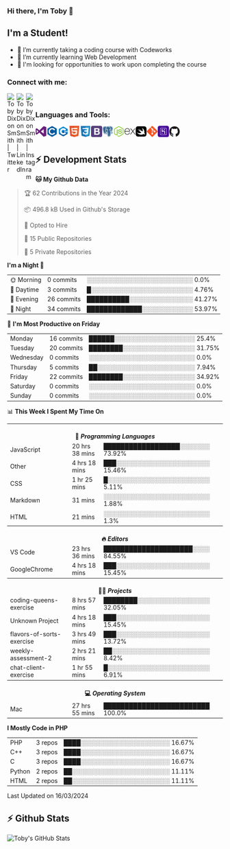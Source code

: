 ### Hi there, I'm Toby 👋

## I'm a Student!
- 🔭 I’m currently taking a coding course with Codeworks
- 🌱 I’m currently learning Web Development
- 💬 I'm looking for opportunities to work upon completing the course

### Connect with me:

[<img align="left" alt="Toby Dixon Smith | Twitter" width="22px" src="https://cdn.jsdelivr.net/npm/simple-icons@v3/icons/twitter.svg" />][twitter]
[<img align="left" alt="Toby Dixon Smith | LinkedIn" width="22px" src="https://cdn.jsdelivr.net/npm/simple-icons@v3/icons/linkedin.svg" />][linkedin]
[<img align="left" alt="Toby Dixon Smith | Instagram" width="22px" src="https://cdn.jsdelivr.net/npm/simple-icons@v3/icons/instagram.svg" />][instagram]

[twitter]: https://twitter.com/TobyDixonSmith1
[instagram]: https://www.instagram.com/toby_ds1/
[linkedin]: https://www.linkedin.com/in/toby-dixon-smith-4734331a3/

<br />

### Languages and Tools:

<img align="left" alt="Visual Studio Code" title="Visual Studio Code" width="26px" src="logos/visualstudio.png" />
<img align="left" alt="C" title="C" width="26px" src="logos/c.png" />
<img align="left" alt="C++" title="C++" width="26px" src="logos/c-plus.png" />
<img align="left" alt="HTML5" title="HTML 5" width="26px" src="logos/html.png" />
<img align="left" alt="CSS3" title="CSS 3" width="26px" src="logos/css3.png" />
<img align="left" alt="BootStrap" title="BootStrap" width="26px" src="logos/bootstrap.png" />
<img align="left" alt="PostgresSQL" title="PostgresSPQ" width="26px" src="logos/postgresql.png" />
<img align="left" alt="Node JS" title="Node JS" width="26px" src="logos/node-js.png" />
<img align="left" alt="Express" title="Express" width="26px" src="logos/express.png" />
<img align="left" alt="Swift" title="Swift" width="26px" src="logos/swift.png" />
<img align="left" alt="Git" title="Git" width="26px" src="logos/git.png" />
<img align="left" alt="Heroku" title="Heroku" width="26px" src="logos/heroku.png" />
<img align="left" alt="GitHub" title="GitHub" width="26px" src="logos/github.png" />
<br />
<br />

## :zap: Development Stats

<!--START_SECTION:waka-->
**🐱 My Github Data** 

> 🏆 62 Contributions in the Year 2024
 > 
> 📦 496.8 kB Used in Github's Storage 
 > 
> 💼 Opted to Hire
 > 
> 📜 15 Public Repositories 
 > 
> 🔑 5 Private Repositories  
 > 
**I'm a Night 🦉** 

<table>
  <tr><td>🌞 Morning</td><td>0 commits</td><td>░░░░░░░░░░░░░░░░░░░░░░░░░   0.0%</td></tr> 
  <tr><td>🌆 Daytime</td><td>3 commits</td><td>█░░░░░░░░░░░░░░░░░░░░░░░░   4.76%</td></tr> 
  <tr><td>🌃 Evening</td><td>26 commits</td><td>██████████░░░░░░░░░░░░░░░   41.27%</td></tr> 
  <tr><td>🌙 Night</td><td>34 commits</td><td>█████████████░░░░░░░░░░░░   53.97%</td></tr>
</table>

📅 **I'm Most Productive on Friday** 

<table>
  <tr><td>Monday</td><td>16 commits</td><td>██████░░░░░░░░░░░░░░░░░░░   25.4%</td></tr> 
  <tr><td>Tuesday</td><td>20 commits</td><td>████████░░░░░░░░░░░░░░░░░   31.75%</td></tr> 
  <tr><td>Wednesday</td><td>0 commits</td><td>░░░░░░░░░░░░░░░░░░░░░░░░░   0.0%</td></tr> 
  <tr><td>Thursday</td><td>5 commits</td><td>██░░░░░░░░░░░░░░░░░░░░░░░   7.94%</td></tr> 
  <tr><td>Friday</td><td>22 commits</td><td>████████░░░░░░░░░░░░░░░░░   34.92%</td></tr> 
  <tr><td>Saturday</td><td>0 commits</td><td>░░░░░░░░░░░░░░░░░░░░░░░░░   0.0%</td></tr> 
  <tr><td>Sunday</td><td>0 commits</td><td>░░░░░░░░░░░░░░░░░░░░░░░░░   0.0%</td></tr>
</table>

📊 **This Week I Spent My Time On** 

<table>
<tr><th colspan="3"><br>💬 <i>Programming Languages</i></th></tr> 
  <tr><td>JavaScript</td><td>20 hrs 38 mins</td><td>██████████████████░░░░░░░   73.92%</td></tr> 
  <tr><td>Other</td><td>4 hrs 18 mins</td><td>███░░░░░░░░░░░░░░░░░░░░░░   15.46%</td></tr> 
  <tr><td>CSS</td><td>1 hr 25 mins</td><td>█░░░░░░░░░░░░░░░░░░░░░░░░   5.11%</td></tr> 
  <tr><td>Markdown</td><td>31 mins</td><td>░░░░░░░░░░░░░░░░░░░░░░░░░   1.88%</td></tr> 
  <tr><td>HTML</td><td>21 mins</td><td>░░░░░░░░░░░░░░░░░░░░░░░░░   1.3%</td></tr>

<tr><th colspan="3"><br>🔥 <i>Editors</i></th></tr> 
  <tr><td>VS Code</td><td>23 hrs 36 mins</td><td>█████████████████████░░░░   84.55%</td></tr> 
  <tr><td>GoogleChrome</td><td>4 hrs 18 mins</td><td>███░░░░░░░░░░░░░░░░░░░░░░   15.45%</td></tr>

<tr><th colspan="3"><br>🐱‍💻 <i>Projects</i></th></tr> 
  <tr><td>coding-queens-exercise</td><td>8 hrs 57 mins</td><td>████████░░░░░░░░░░░░░░░░░   32.05%</td></tr> 
  <tr><td>Unknown Project</td><td>4 hrs 18 mins</td><td>███░░░░░░░░░░░░░░░░░░░░░░   15.45%</td></tr> 
  <tr><td>flavors-of-sorts-exercise</td><td>3 hrs 49 mins</td><td>███░░░░░░░░░░░░░░░░░░░░░░   13.72%</td></tr> 
  <tr><td>weekly-assessment-2</td><td>2 hrs 21 mins</td><td>██░░░░░░░░░░░░░░░░░░░░░░░   8.42%</td></tr> 
  <tr><td>chat-client-exercise</td><td>1 hr 55 mins</td><td>█░░░░░░░░░░░░░░░░░░░░░░░░   6.91%</td></tr>

<tr><th colspan="3"><br>💻 <i>Operating System</i></th></tr> 
  <tr><td>Mac</td><td>27 hrs 55 mins</td><td>█████████████████████████   100.0%</td></tr>
</table>

**I Mostly Code in PHP** 

<table>
  <tr><td>PHP</td><td>3 repos</td><td>████░░░░░░░░░░░░░░░░░░░░░   16.67%</td></tr> 
  <tr><td>C++</td><td>3 repos</td><td>████░░░░░░░░░░░░░░░░░░░░░   16.67%</td></tr> 
  <tr><td>C</td><td>3 repos</td><td>████░░░░░░░░░░░░░░░░░░░░░   16.67%</td></tr> 
  <tr><td>Python</td><td>2 repos</td><td>██░░░░░░░░░░░░░░░░░░░░░░░   11.11%</td></tr> 
  <tr><td>HTML</td><td>2 repos</td><td>██░░░░░░░░░░░░░░░░░░░░░░░   11.11%</td></tr>
</table>



 Last Updated on 16/03/2024
<!--END_SECTION:waka-->

## :zap: Github Stats

<img align="left" alt="Toby's GitHub Stats" src="http://github-readme-stats.tobyds.vercel.app/api?username=TobyDS&hide=stars,contribs&show_icons=true&theme=dark&hide_border=true" />

